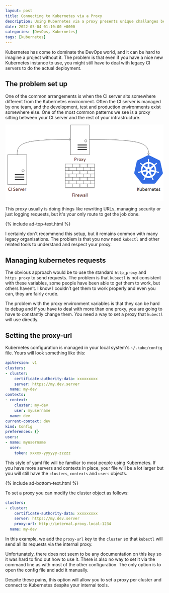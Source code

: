 ```yaml
---
layout: post
title: Connecting to Kubernetes via a Proxy
description: Using Kubernetes via a proxy presents unique challanges because the way to connect requires the undocumented proxy-url to be set
date: 2022-05-04 01:10:00 +0000
categories: [DevOps, Kubernetes]
tags: [kubernetes]
---
```


Kubernetes has come to dominate the DevOps world, and it can be hard to imagine a project without it. The problem is that even if you have a nice new Kubernetes instance to use, you might still have to deal with legacy CI servers to do the actual deployment.

## The problem set up

One of the common arrangements is when the CI server sits somewhere different from the Kubernetes environment. Often the CI server is managed by one team, and the development, test and production environments exist somewhere else. One of the most common patterns we see is a proxy sitting between your CI server and the rest of your infrastructure.

![Kubernetes via a proxy](/assets/img/kubernetes/kubernetes-behind-proxy.png)

This proxy usually is doing things like rewriting URLs, managing security or just logging requests, but it's your only route to get the job done.

{% include ad-top-text.html %}

I certainly don't recommend this setup, but it remains common with many legacy organisations. The problem is that you now need `kubectl` and other related tools to understand and respect your proxy.

## Managing kubernetes requests

The obvious approach would be to use the standard `http_proxy` and `https_proxy` to send requests. The problem is that `kubectl` is not consistent with these variables, some people have been able to get them to work, but others haven’t. I know I couldn’t get them to work properly and even you can, they are fairly crude. 

The problem with the proxy environment variables is that they can be hard to debug and if you have to deal with more than one proxy, you are going to have to constantly change them. You need a way to set a proxy that `kubectl` will use directly.

## Setting the proxy-url

Kubernetes configuration is managed in your local system's `~/.kube/config` file. Yours will look something like this:

```yaml
apiVersion: v1
clusters:
- cluster:
    certificate-authority-data: xxxxxxxxx
    server: https://my.dev.server
  name: my-dev
contexts:
- context:
    cluster: my-dev
    user: myusername
  name: dev
current-context: dev
kind: Config
preferences: {}
users:
- name: myusername
  user:
    token: xxxxx-yyyyyy-zzzzz
```

This style of yaml file will be familiar to most people using Kubernetes. If you have more servers and contexts in place, your file will be a lot larger but you will still have the `clusters`, `contexts` and `users`  objects.

{% include ad-bottom-text.html %}

To set a proxy you can modify the cluster object as follows:

```yaml
clusters:
- cluster:
    certificate-authority-data: xxxxxxxxx
    server: https://my.dev.server
    proxy-url: http://internal.proxy.local:1234
  name: my-dev

```

In this example, we add the `proxy-url` key to the `cluster` so that `kubectl` will send all its requests via the internal proxy.

Unfortunately, there does not seem to be any documentation on this key so it was hard to find out how to use it. There is also no way to set it via the command line as with most of the other configuration. The only option is to open the config file and add it manually.

Despite these pains, this option will allow you to set a proxy per cluster and connect to Kubernetes despite your internal tools.